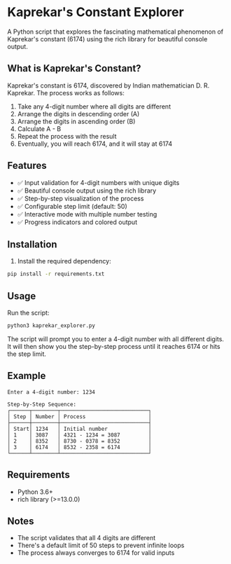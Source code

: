 # Kaprekar's Constant Explorer

A Python script that explores the fascinating mathematical phenomenon of Kaprekar's constant (6174) using the rich library for beautiful console output.

## What is Kaprekar's Constant?

Kaprekar's constant is 6174, discovered by Indian mathematician D. R. Kaprekar. The process works as follows:

1. Take any 4-digit number where all digits are different
2. Arrange the digits in descending order (A)
3. Arrange the digits in ascending order (B)
4. Calculate A - B
5. Repeat the process with the result
6. Eventually, you will reach 6174, and it will stay at 6174

## Features

- ✅ Input validation for 4-digit numbers with unique digits
- ✅ Beautiful console output using the rich library
- ✅ Step-by-step visualization of the process
- ✅ Configurable step limit (default: 50)
- ✅ Interactive mode with multiple number testing
- ✅ Progress indicators and colored output

## Installation

1. Install the required dependency:
```bash
pip install -r requirements.txt
```

## Usage

Run the script:
```bash
python3 kaprekar_explorer.py
```

The script will prompt you to enter a 4-digit number with all different digits. It will then show you the step-by-step process until it reaches 6174 or hits the step limit.

## Example

```
Enter a 4-digit number: 1234

Step-by-Step Sequence:
┌──────┬────────┬────────────────────────────┐
│ Step │ Number │ Process                    │
├──────┼────────┼────────────────────────────┤
│ Start│ 1234   │ Initial number             │
│ 1    │ 3087   │ 4321 - 1234 = 3087         │
│ 2    │ 8352   │ 8730 - 0378 = 8352         │
│ 3    │ 6174   │ 8532 - 2358 = 6174         │
└──────┴────────┴────────────────────────────┘
```

## Requirements

- Python 3.6+
- rich library (>=13.0.0)

## Notes

- The script validates that all 4 digits are different
- There's a default limit of 50 steps to prevent infinite loops
- The process always converges to 6174 for valid inputs
